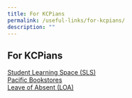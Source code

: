 ```yaml
---
title: For KCPians
permalink: /useful-links/for-kcpians/
description: ""
---
```

## For KCPians


[Student Learning Space (SLS)](https://learning.moe.edu.sg/)<br>
[Pacific Bookstores](https://www.pacificbookstores.com/public/)<br>
[Leave of Absent (LOA)](https://go.gov.sg/kcpss-loa-form)